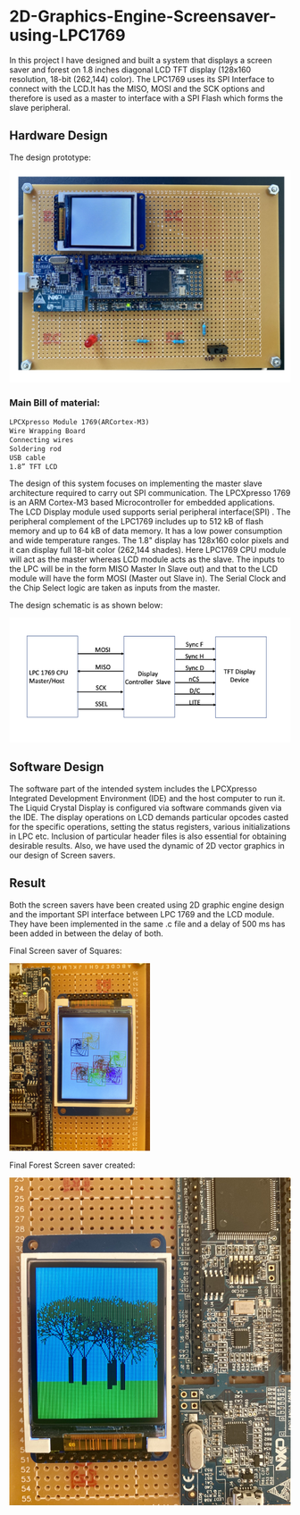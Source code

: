 # 2D-Graphics-Engine-Screensaver-using-LPC1769

In this project I have designed and built a system that displays a screen saver and forest on 1.8 inches diagonal LCD TFT display (128x160 resolution, 18-bit (262,144) color). The LPC1769 uses its SPI Interface to connect with the LCD.It has the MISO, MOSI and the SCK options and therefore is used as a master to interface with a SPI Flash which forms the slave peripheral.

## Hardware Design

The design prototype:

![](/images/designPrototype.png)

### Main Bill of material:

    LPCXpresso Module 1769(ARCortex-M3)
    Wire Wrapping Board
    Connecting wires
    Soldering rod
    USB cable
    1.8” TFT LCD

The design of this system focuses on implementing the master slave architecture required to carry out SPI communication. The LPCXpresso 1769 is an ARM Cortex-M3 based Microcontroller for embedded applications. The LCD Display module used supports serial peripheral interface(SPI) . The peripheral complement of the LPC1769 includes up to 512 kB of flash memory and up to 64 kB of data memory. It has a low power consumption and wide temperature ranges. The 1.8" display has 128x160 color pixels and it can display full 18-bit color (262,144 shades).
Here LPC1769 CPU module will act as the master whereas LCD module acts as the slave. The inputs to the LPC will be in the form MISO Master In Slave out) and that to the LCD module will have the form MOSI (Master out Slave in). The Serial Clock and the Chip Select logic are taken as inputs from the master.

The design schematic is as shown below:

![](/images/designschematics.png)

## Software Design

The software part of the intended system includes the LPCXpresso Integrated Development Environment (IDE) and the host computer to run it. The Liquid Crystal Display is configured via software commands given via the IDE. The display operations on LCD demands particular opcodes casted for the specific operations, setting the status registers, various initializations in LPC etc. Inclusion of particular header files is also essential for obtaining desirable results.
Also, we have used the dynamic of 2D vector graphics in our design of Screen savers.

## Result

Both the screen savers have been created using 2D graphic engine design and the important SPI interface between LPC 1769 and the LCD module. They have been implemented in the same .c file and a delay of 500 ms has been added in between the delay of both.

Final Screen saver of Squares:

<!-- ![](/images/SquareScreensaver.jpg) -->

<img src="https://github.com/Archita22ind/2D-Graphics-Engine-Screensaver-using-LPC1769/blob/main/images/SquareScreensaver.jpg" width=50% height=50%>

Final Forest Screen saver created:

![](/images/ForestScreensaver.jpg)
